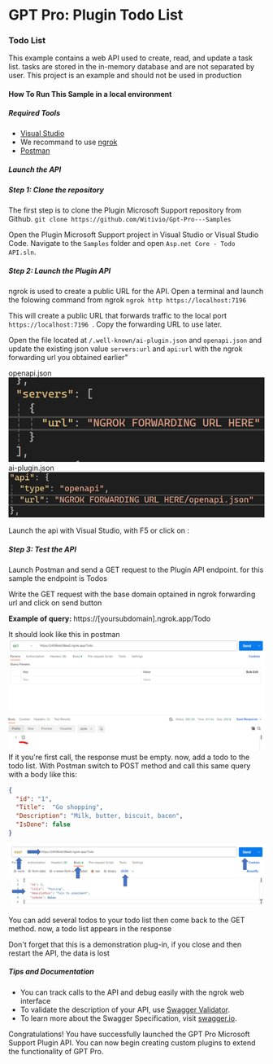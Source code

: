 ﻿# GPT Pro: Plugin Todo List

### Todo List

This example contains a web API used to create, read, and update a task list. tasks are stored in the in-memory database and are not separated by user. This project is an example and should not be used in production

#### How To Run This Sample in a local environment

##### Required Tools

- [Visual Studio](https://visualstudio.microsoft.com/fr/downloads/)
- We recommand to use [ngrok](https://ngrok.com/)
- [Postman](https://www.postman.com/)

##### Launch the API

##### Step 1: Clone the repository

The first step is to clone the Plugin Microsoft Support repository from Github.
`git clone https://github.com/Witivio/Gpt-Pro---Samples`

Open the Plugin Microsoft Support project in Visual Studio or Visual Studio Code. Navigate to the `Samples` folder and open `Asp.net Core - Todo API.sln`.

##### Step 2: Launch the Plugin API

ngrok is used to create a public URL for the API.
Open a terminal and launch the folowing command from ngrok
`ngrok http https://localhost:7196 `

This will create a public URL that forwards traffic to the local port `https://localhost:7196 `. Copy the forwarding URL to use later.

Open the file located at `/.well-known/ai-plugin.json` and `openapi.json` and update the existing json value `servers:url` and `api:url` with the ngrok forwarding url you obtained earlier"

openapi.json
![Alt text](image-3.png)
ai-plugin.json
![Alt text](image-2.png)

Launch the api with Visual Studio, with F5 or click on :

##### Step 3: Test the API

Launch Postman and send a GET request to the Plugin API endpoint.
for this sample the endpoint is Todos

Write the GET request with the base domain optained in ngrok forwarding url and click on send button

**Example of query:** https://[yoursubdomain].ngrok.app/Todo

It should look like this in postman
![Alt text](image-1.png)
If it you're first call, the response must be empty.
now, add a todo to the todo list.
With Postman switch to POST method
and call this same query with a body like this:

```JSON
{
  "id": "1",
  "Title":  "Go shopping",
  "Description": "Milk, butter, biscuit, bacon",
  "IsDone": false
}
```

![Alt text](image.png)

You can add several todos to your todo list then come back to the GET method.
now, a todo list appears in the response

Don't forget that this is a demonstration plug-in, if you close and then restart the API, the data is lost

##### Tips and Documentation

- You can track calls to the API and debug easily with the ngrok web interface
- To validate the description of your API, use [Swagger Validator](https://validator.swagger.io/).
- To learn more about the Swagger Specification, visit [swagger.io](https://swagger.io/specification/).

Congratulations! You have successfully launched the GPT Pro Microsoft Support Plugin API.
You can now begin creating custom plugins to extend the functionality of GPT Pro.
